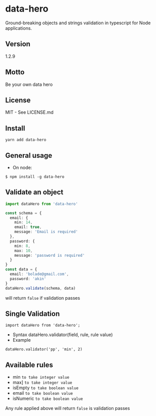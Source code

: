 # data-hero

Ground-breaking objects and strings validation in typescript for Node applications.

## Version

1.2.9

## Motto

Be your own data hero

## License

MIT - See LICENSE.md

## Install

`yarn add data-hero`

## General usage

- On node:

```
$ npm install -g data-hero
```

## Validate an object

```ts
import dataHero from 'data-hero'

const schema = {
  email: {
    min: 14,
    email: true,
    message: 'Email is required'
  },
  password: {
    min: 8,
    max: 10,
    message: 'password is required'
  }
}
const data = {
  email: 'bolade@gmail.com',
  password: 'akin'
}
dataHero.validate(schema, data)
```

will return `false` if validation passes

## Single Validation

```
import dataHero from 'data-hero';
```

- Syntax
  dataHero.validator(field, rule, rule value)
- Example

```
dataHero.validator('pp', 'min', 2)

```

## Available rules

- min `to take integer value`
- max] `to take integer value`
- isEmpty `to take boolean value`
- email `to take boolean value`
- isNumeric `to take boolean value`

Any rule applied above will return `false` is validation passes
